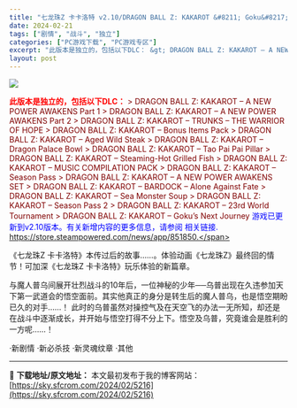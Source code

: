 ```yaml
---
title: "七龙珠Z 卡卡洛特 v2.10/DRAGON BALL Z: KAKAROT &#8211; Goku&#8217;s Next Journey pc中文分享"
date: 2024-02-21
tags: ["剧情", "战斗", "独立"]
categories: ["PC游戏下载", "PC游戏专区"]
excerpt: "此版本是独立的，包括以下DLC： &gt; DRAGON BALL Z: KAKAROT – A NEW POWER AWAKENS Part 1 &gt; DRAGON BALL Z: KAKAROT – A NEW POWER AWAKENS Part 2 &gt; DRAGON BALL Z:&hellip;"
layout: post
---
```


<img class="game_header_image_full aligncenter" src="https://cdn.akamai.steamstatic.com/steam/apps/2404090/header.jpg?t=1708470212" />

<span class="uk-text-danger" style="color: #800000;"><span style="color: #ff0000;"><strong>此版本是独立的，包括以下DLC：</strong></span>
&gt; DRAGON BALL Z: KAKAROT – A NEW POWER AWAKENS Part 1
&gt; DRAGON BALL Z: KAKAROT – A NEW POWER AWAKENS Part 2
&gt; DRAGON BALL Z: KAKAROT – TRUNKS – THE WARRIOR OF HOPE
&gt; DRAGON BALL Z: KAKAROT – Bonus Items Pack
&gt; DRAGON BALL Z: KAKAROT – Aged Wild Steak
&gt; DRAGON BALL Z: KAKAROT – Dragon Palace Bowl
&gt; DRAGON BALL Z: KAKAROT – Tao Pai Pai Pillar
&gt; DRAGON BALL Z: KAKAROT – Steaming-Hot Grilled Fish
&gt; DRAGON BALL Z: KAKAROT – MUSIC COMPILATION PACK
&gt; DRAGON BALL Z: KAKAROT – Season Pass
&gt; DRAGON BALL Z: KAKAROT – A NEW POWER AWAKENS SET
&gt; DRAGON BALL Z: KAKAROT – BARDOCK – Alone Against Fate
&gt; DRAGON BALL Z: KAKAROT – Sea Monster Soup
&gt; DRAGON BALL Z: KAKAROT – Season Pass 2
&gt; DRAGON BALL Z: KAKAROT – 23rd World Tournament
&gt; DRAGON BALL Z: KAKAROT – Goku’s Next Journey
<span style="color: #0000ff;">游戏已更新到v2.10版本。有关新增内容的更多信息，请参阅</span>
<span style="color: #0000ff;">相关链接. https://store.steampowered.com/news/app/851850.</span></span>

《七龙珠Z 卡卡洛特》本传过后的故事……。体验动画《七龙珠Z》最终回的情节！可加深《七龙珠Z 卡卡洛特》玩乐体验的新篇章。

与魔人普乌间展开壮烈战斗的10年后，一位神秘的少年──乌普出现在久违参加天下第一武道会的悟空面前。其实他真正的身分是转生后的魔人普乌，也是悟空期盼已久的对手……！
此时的乌普虽然对操控气及在天空飞的办法一无所知，却还是在战斗中逐渐成长，并开始与悟空打得不分上下。悟空及乌普，究竟谁会是胜利的一方呢……！

‧新剧情
‧新必杀技
‧新灵魂纹章
‧其他

---
📖 **下载地址/原文地址：** 本文最初发布于我的博客网站：[https://sky.sfcrom.com/2024/02/5216](https://sky.sfcrom.com/2024/02/5216)
